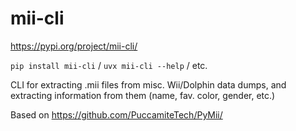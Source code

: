 # mii-cli

https://pypi.org/project/mii-cli/

`pip install mii-cli` / `uvx mii-cli --help` / etc.

CLI for extracting .mii files from misc. Wii/Dolphin data dumps, and extracting information from them (name, fav. color, gender, etc.)

Based on https://github.com/PuccamiteTech/PyMii/

